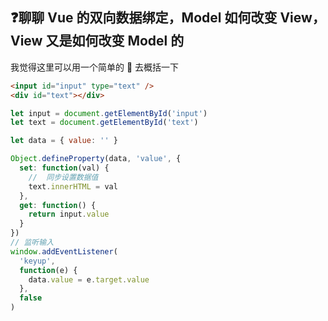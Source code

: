 ## :question:聊聊 Vue 的双向数据绑定，Model 如何改变 View，View 又是如何改变 Model 的

我觉得这里可以用一个简单的 🌰 去概括一下

```html
<input id="input" type="text" />
<div id="text"></div>
```

```js
let input = document.getElementById('input')
let text = document.getElementById('text')

let data = { value: '' }

Object.defineProperty(data, 'value', {
  set: function(val) {
    //  同步设置数据值
    text.innerHTML = val
  },
  get: function() {
    return input.value
  }
})
// 监听输入
window.addEventListener(
  'keyup',
  function(e) {
    data.value = e.target.value
  },
  false
)
```
